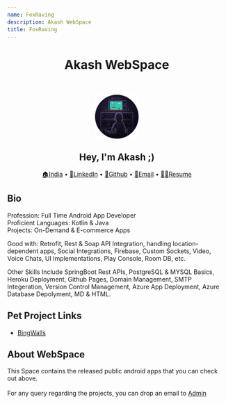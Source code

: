 ```yaml
---
name: FoxRaving
description: Akash WebSpace
title: FoxRaving
---
```

<p>
    <h1 align="center">
        Akash WebSpace
        <br><br>
    </h1>
</p>

<p align="center">
<img align="middle" src="./assets/logo.png" width="20%" alt="Logo"/>
</p>

<p align="center">
<h2 align="center">Hey, I'm Akash ;)</h2>
</p>

<p align="center">
    <a href="https://goo.gl/maps/Jpcw4dj7noGesmcB7" target="_blank">🏠India</a>
  • <a href="https://www.linkedin.com/in/akash172946/" target="_blank">👋LinkedIn</a>
  • <a href="https://github.com/weapon172946/" target="_blank">🔗Github</a>
  • <a href="mailto:akash@foxraving.com" target="_blank">📧Email</a>
  • <a href="https://drive.google.com/file/d/1TknBEO8GKJrNRRrzNc9QwJkDK723Ed2l/view?usp=sharing" target="_blank">👨‍🎓Resume</a>
</p>

## Bio
<p>Profession: Full Time Android App Developer<br>Proficient Languages: Kotlin &amp; Java<br>Projects: On-Demand &amp; E-commerce Apps</p>
<p>Good with: Retrofit, Rest &amp; Soap API Integration, handling location-dependent apps, Social Integrations, Firebase, Custom Sockets, Video, Voice Chats, UI Implementations, Play Console, Room DB, etc.&nbsp;</p>
<p>Other Skills Include SpringBoot Rest APIs, PostgreSQL & MYSQL Basics, Heroku Deployment, Github Pages, Domain Management, SMTP Integeration, Version Control Management, Azure App Deployment, Azure Database Depolyment, MD &amp; HTML.</p>


## Pet Project Links

* <a href="/docs/bingwalls/home">BingWalls</a>


<!-- ## Fav Collaborated Professional Portfolio

* [Mr Lavage](https://play.google.com/store/apps/details?id=com.mrlavage){:target="_blank"}
* [Mr Lavage Driver](https://play.google.com/store/apps/details?id=com.lavagedriver){:target="_blank"}
* [Johny Law](https://play.google.com/store/apps/details?id=com.johnyphillipslaw){:target="_blank"}
* [Hair App](https://play.google.com/store/apps/details?id=com.application.hairapp){:target="_blank"}
* [Get Me](https://play.google.com/store/apps/details?id=com.getme){:target="_blank"}
* [Courier Market](https://play.google.com/store/apps/details?id=test.appcourier){:target="_blank"} -->


## About WebSpace
This Space contains the released public android apps that you can check out above.<br><br>
For any query regarding the projects, you can drop an email to [Admin](mailto:akash@foxraving.com)
